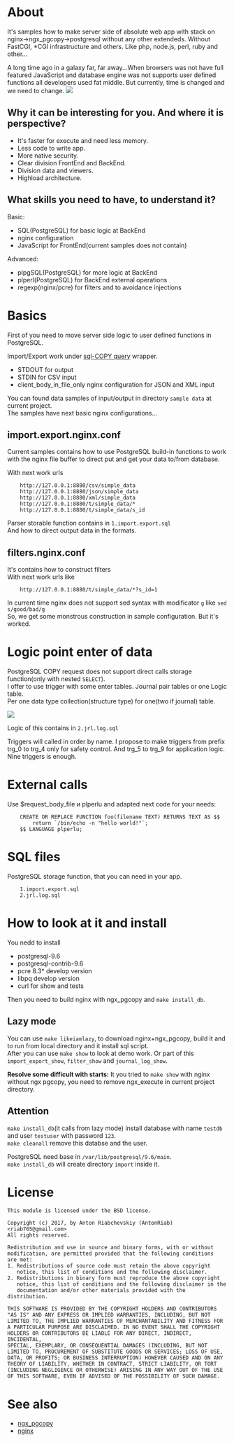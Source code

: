 About
===============
It's samples how to make server side of absolute web app with stack on nginx->ngx_pgcopy->postgresql without any other extendeds. Without FastCGI, *CGI infrastructure and others. Like php, node.js, perl, ruby and other...  

A long time ago in a galaxy far, far away...When browsers was not have full featured JavaScript and database engine was not supports user defined functions all developers used fat middle. But currently, time is changed and we need to change.
![](Evolution_of_middles.gif)

Why it can be interesting for you. And where it is perspective?
---------------
- It's faster for execute and need less memory.
- Less code to write app.
- More native security.
- Clear division FrontEnd and BackEnd.
- Division data and viewers.
- Highload architecture.

What skills you need to have, to understand it?
---------------
Basic:
- SQL(PostgreSQL) for basic logic at BackEnd
- nginx configuration
- JavaScript for FrontEnd(current samples does not contain)

Advanced:
- plpgSQL(PostgreSQL) for more logic at BackEnd
- plperl(PostgreSQL) for BackEnd external operations
- regexp(nginx/pcre) for filters and to avoidance injections

Basics
===============
First of you need to move server side logic to user defined functions in PostgreSQL.

Import/Export work under [sql-COPY query](http://www.postgresql.org/docs/9.5/static/sql-copy.html) wrapper.
- STDOUT for output
- STDIN for CSV input
- client_body_in_file_only nginx configuration for JSON and XML input

You can found data samples of input/output in directory `sample data` at current project.  
The samples have next basic nginx configurations...  

import.export.nginx.conf
---------------
Current samples contains how to use PostgreSQL build-in functions to work with the nginx file buffer to direct put and get your data to/from database.  

With next work urls

        http://127.0.0.1:8880/csv/simple_data
        http://127.0.0.1:8880/json/simple_data
        http://127.0.0.1:8880/xml/simple_data
        http://127.0.0.1:8880/t/simple_data/*
        http://127.0.0.1:8880/t/simple_data/s_id

Parser storable function contains in `1.import.export.sql`  
And how to direct output data in the formats.

filters.nginx.conf
---------------
It's contains how to construct filters  
With next work urls like

        http://127.0.0.1:8880/t/simple_data/*?s_id=1

In current time nginx does not support sed syntax with modificator `g` like `sed s/good/bad/g`  
So, we gеt some monstrous construction in sample configuration. But it's worked.

Logic point enter of data
===============
PostgreSQL COPY request does not support direct calls storage function(only with nested `SELECT`).  
I offer to use trigger with some enter tables. Journal pair tables or one Logic table.  
Per one data type collection(structure type) for one(two if journal) table.

![](journal_log_difference.gif)

Logic of this contains in `2.jrl.log.sql`  

Triggers will called in order by name. I propose to make triggers from prefix trg_0 to trg_4 only for safety control. And trg_5 to trg_9 for application logic. Nine triggers is enough.

External calls
===============
Use $request_body_file и plperlu and adapted next code for your needs:

        CREATE OR REPLACE FUNCTION foo(filename TEXT) RETURNS TEXT AS $$
            return `/bin/echo -n "hello world!"`;
        $$ LANGUAGE plperlu;

SQL files
===============
PostgreSQL storage function, that you can need in your app.

        1.import.export.sql
        2.jrl.log.sql

How to look at it and install
===============
You nedd to install 
- postgresql-9.6
- postgresql-contrib-9.6
- pcre 8.3* develop version
- libpq develop version
- curl for show and tests

Then you need to build nginx with ngx_pgcopy and `make install_db`.

Lazy mode
---------------
You can use `make likeiamlazy`, to download nginx+ngx_pgcopy, build it and to run from local directory and it install sql script.  
After you can use `make show` to look at demo work. Or part of this `import_export_show`, `filter_show` and `journal_log_show`.

**Resolve some difficult with starts:** It you tried to `make show` with nginx without ngx pgcopy, you need to remove ngx_execute in current project directory.

Attention
---------------
`make install_db`(it calls from lazy mode) install database with name `testdb` and user `testuser` with password `123`.  
`make cleanall` remove this databse and the user.

PostgreSQL need base in `/var/lib/postgresql/9.6/main`.  
`make install_db` will create directory `import` inside it.

License
======
    This module is licensed under the BSD license.

    Copyright (c) 2017, by Anton Riabchevskiy (AntonRiab) <riab765@gmail.com>
    All rights reserved.

    Redistribution and use in source and binary forms, with or without
    modification, are permitted provided that the following conditions
    are met:
    1. Redistributions of source code must retain the above copyright
       notice, this list of conditions and the following disclaimer.
    2. Redistributions in binary form must reproduce the above copyright
       notice, this list of conditions and the following disclaimer in the
       documentation and/or other materials provided with the distribution.

    THIS SOFTWARE IS PROVIDED BY THE COPYRIGHT HOLDERS AND CONTRIBUTORS
    "AS IS" AND ANY EXPRESS OR IMPLIED WARRANTIES, INCLUDING, BUT NOT
    LIMITED TO, THE IMPLIED WARRANTIES OF MERCHANTABILITY AND FITNESS FOR
    A PARTICULAR PURPOSE ARE DISCLAIMED. IN NO EVENT SHALL THE COPYRIGHT
    HOLDERS OR CONTRIBUTORS BE LIABLE FOR ANY DIRECT, INDIRECT, INCIDENTAL,
    SPECIAL, EXEMPLARY, OR CONSEQUENTIAL DAMAGES (INCLUDING, BUT NOT
    LIMITED TO, PROCUREMENT OF SUBSTITUTE GOODS OR SERVICES; LOSS OF USE,
    DATA, OR PROFITS; OR BUSINESS INTERRUPTION) HOWEVER CAUSED AND ON ANY
    THEORY OF LIABILITY, WHETHER IN CONTRACT, STRICT LIABILITY, OR TORT
    (INCLUDING NEGLIGENCE OR OTHERWISE) ARISING IN ANY WAY OUT OF THE USE
    OF THIS SOFTWARE, EVEN IF ADVISED OF THE POSSIBILITY OF SUCH DAMAGE.

See also
===============
- [ngx_pgcopy](https://github.com/AntonRiab/ngx_pgcopy)
- [nginx](https://github.com/nginx/nginx)


